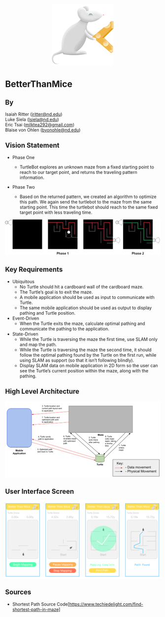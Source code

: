<center><img src="./images/logo.png" width="200"></center>

# BetterThanMice

## By

Isaiah Ritter (iritter@nd.edu)  
Luke Siela (lsiela@nd.edu)  
Eric Tsai (milktea292@gmail.com)  
Blaise von Ohlen (bvonohle@nd.edu)

## Vision Statement

- Phase One

  - TurtleBot explores an unknown maze from a fixed starting point to reach to our target point, and returns the traveling pattern information.

- Phase Two
  - Based on the returned pattern, we created an algorithm to optimize this path. We again send the turtlebot to the maze from the same starting point. This time the turtlebot should reach to the same fixed target point with less traveling time.

<center><img src="./images/example_diagram.jpg" width="600"></center>

## Key Requirements

- Ubiquitous
  - No Turtle should hit a cardboard wall of the cardboard maze.
  - The Turtle’s goal is to exit the maze.
  - A mobile application should be used as input to communicate with Turtle.
  - The same mobile application should be used as output to display pathing and Turtle position.
- Event-Driven
  - When the Turtle exits the maze, calculate optimal pathing and communicate the pathing to the application.
- State-Driven
  - While the Turtle is traversing the maze the first time, use SLAM only and map the path.
  - While the Turtle is traversing the maze the second time, it should follow the optimal pathing found by the Turtle on the first run, while using SLAM as support (so that it isn’t following blindly).
  - Display SLAM data on mobile application in 2D form so the user can see the Turtle’s current position within the maze, along with the pathing.

## High Level Architecture

<center><img src="./images/high_level_architecture.png" width="600"></center>

## User Interface Screen

<center><img src="./images/user_interface.png" width="800"></center>

## Sources
- Shortest Path Source Code[https://www.techiedelight.com/find-shortest-path-in-maze]
